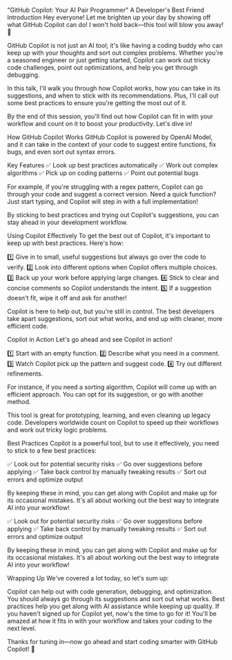 "GitHub Copilot: Your AI Pair Programmer"
A Developer's Best Friend
Introduction
Hey everyone! Let me brighten up your day by showing off what GitHub Copilot can do!
I won't hold back—this tool will blow you away! 🚀

GitHub Copilot is not just an AI tool; it's like having a coding buddy who can keep up with your thoughts and sort out complex problems. Whether you're a seasoned engineer or just getting started, Copilot can work out tricky code challenges, point out optimizations, and help you get through debugging.

In this talk, I'll walk you through how Copilot works, how you can take in its suggestions, and when to stick with its recommendations. Plus, I'll call out some best practices to ensure you're getting the most out of it.

By the end of this session, you'll find out how Copilot can fit in with your workflow and count on it to boost your productivity. Let's dive in!

How GitHub Copilot Works
GitHub Copilot is powered by OpenAI Model, and it can take in the context of your code to suggest entire functions, fix bugs, and even sort out syntax errors.

Key Features
✅ Look up best practices automatically
✅ Work out complex algorithms
✅ Pick up on coding patterns
✅ Point out potential bugs

For example, if you're struggling with a regex pattern, Copilot can go through your code and suggest a correct version. Need a quick function? Just start typing, and Copilot will step in with a full implementation!

By sticking to best practices and trying out Copilot's suggestions, you can stay ahead in your development workflow.

Using Copilot Effectively
To get the best out of Copilot, it's important to keep up with best practices. Here's how:

1️⃣ Give in to small, useful suggestions but always go over the code to verify.
2️⃣ Look into different options when Copilot offers multiple choices.
3️⃣ Back up your work before applying large changes.
4️⃣ Stick to clear and concise comments so Copilot understands the intent.
5️⃣ If a suggestion doesn't fit, wipe it off and ask for another!

Copilot is here to help out, but you're still in control. The best developers take apart suggestions, sort out what works, and end up with cleaner, more efficient code.

Copilot in Action
Let's go ahead and see Copilot in action!

1️⃣ Start with an empty function.
2️⃣ Describe what you need in a comment.
3️⃣ Watch Copilot pick up the pattern and suggest code.
4️⃣ Try out different refinements.

For instance, if you need a sorting algorithm, Copilot will come up with an efficient approach. You can opt for its suggestion, or go with another method.

This tool is great for prototyping, learning, and even cleaning up legacy code. Developers worldwide count on Copilot to speed up their workflows and work out tricky logic problems.

Best Practices
Copilot is a powerful tool, but to use it effectively, you need to stick to a few best practices:

✅ Look out for potential security risks
✅ Go over suggestions before applying
✅ Take back control by manually tweaking results
✅ Sort out errors and optimize output

By keeping these in mind, you can get along with Copilot and make up for its occasional mistakes. It's all about working out the best way to integrate AI into your workflow!

✅ Look out for potential security risks
✅ Go over suggestions before applying
✅ Take back control by manually tweaking results
✅ Sort out errors and optimize output

By keeping these in mind, you can get along with Copilot and make up for its occasional mistakes. It's all about working out the best way to integrate AI into your workflow!

Wrapping Up
We've covered a lot today, so let's sum up:

Copilot can help out with code generation, debugging, and optimization.
You should always go through its suggestions and sort out what works.
Best practices help you get along with AI assistance while keeping up quality.
If you haven't signed up for Copilot yet, now's the time to go for it! You'll be amazed at how it fits in with your workflow and takes your coding to the next level.

Thanks for tuning in—now go ahead and start coding smarter with GitHub Copilot! 🚀